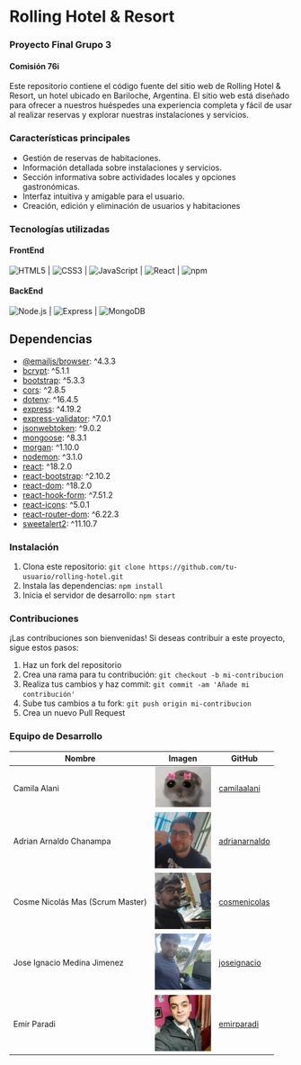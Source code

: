 # Rolling Hotel & Resort
### Proyecto Final Grupo 3
#### Comisión 76i

Este repositorio contiene el código fuente del sitio web de Rolling Hotel & Resort, un hotel ubicado en Bariloche, Argentina. El sitio web está diseñado para ofrecer a nuestros huéspedes una experiencia completa y fácil de usar al realizar reservas y explorar nuestras instalaciones y servicios.

### Características principales
- Gestión de reservas de habitaciones.
- Información detallada sobre instalaciones y servicios.
- Sección informativa sobre actividades locales y opciones gastronómicas.
- Interfaz intuitiva y amigable para el usuario.
- Creación, edición y eliminación de usuarios y habitaciones

### Tecnologías utilizadas
#### FrontEnd

![HTML5](https://img.icons8.com/color/50/000000/html-5.png) | ![CSS3](https://img.icons8.com/color/50/000000/css3.png) | ![JavaScript](https://img.icons8.com/color/50/000000/javascript.png) | ![React](https://img.icons8.com/color/50/000000/react-native.png) | ![npm](https://img.icons8.com/color/50/000000/npm.png)

#### BackEnd

![Node.js](https://img.icons8.com/color/50/000000/nodejs.png) | ![Express](https://img.icons8.com/50/000000/express-js.png) | ![MongoDB](https://img.icons8.com/color/50/000000/mongodb.png)



## Dependencias



- [@emailjs/browser](https://www.npmjs.com/package/@emailjs/browser): ^4.3.3
- [bcrypt](https://www.npmjs.com/package/bcrypt): ^5.1.1
- [bootstrap](https://www.npmjs.com/package/bootstrap): ^5.3.3
- [cors](https://www.npmjs.com/package/cors): ^2.8.5
- [dotenv](https://www.npmjs.com/package/dotenv): ^16.4.5
- [express](https://www.npmjs.com/package/express): ^4.19.2
- [express-validator](https://www.npmjs.com/package/express-validator): ^7.0.1
- [jsonwebtoken](https://www.npmjs.com/package/jsonwebtoken): ^9.0.2
- [mongoose](https://www.npmjs.com/package/mongoose): ^8.3.1
- [morgan](https://www.npmjs.com/package/morgan): ^1.10.0
- [nodemon](https://www.npmjs.com/package/nodemon): ^3.1.0
- [react](https://www.npmjs.com/package/react): ^18.2.0
- [react-bootstrap](https://www.npmjs.com/package/react-bootstrap): ^2.10.2
- [react-dom](https://www.npmjs.com/package/react-dom): ^18.2.0
- [react-hook-form](https://www.npmjs.com/package/react-hook-form): ^7.51.2
- [react-icons](https://www.npmjs.com/package/react-icons): ^5.0.1
- [react-router-dom](https://www.npmjs.com/package/react-router-dom): ^6.22.3
- [sweetalert2](https://www.npmjs.com/package/sweetalert2): ^11.10.7

### Instalación
1. Clona este repositorio: `git clone https://github.com/tu-usuario/rolling-hotel.git`
2. Instala las dependencias: `npm install`
3. Inicia el servidor de desarrollo: `npm start`


### Contribuciones
¡Las contribuciones son bienvenidas! Si deseas contribuir a este proyecto, sigue estos pasos:
1. Haz un fork del repositorio
2. Crea una rama para tu contribución: `git checkout -b mi-contribucion`
3. Realiza tus cambios y haz commit: `git commit -am 'Añade mi contribución'`
4. Sube tus cambios a tu fork: `git push origin mi-contribucion`
5. Crea un nuevo Pull Request
 


### Equipo de Desarrollo
| Nombre                | Imagen                                       | GitHub                                       |
|-----------------------|----------------------------------------------|----------------------------------------------|
| Camila Alani          | <img src="./src/assets/nosotros/Camila.jpg" width="100">  | [camilaalani](https://github.com/camilaalani) |
| Adrian Arnaldo Chanampa |  <img src="./src/assets/nosotros/Adrian.jpg" width="100"> | [adrianarnaldo](https://github.com/AdrianKarma) |
| Cosme Nicolás Mas (Scrum Master)     |  <img src="./src/assets/nosotros/Nicolas.jpg" width="100"> | [cosmenicolas](https://github.com/CosmeNicolas) |
| Jose Ignacio Medina Jimenez |<img src="./src/assets/nosotros/Jose.jpg" width="100">  | [joseignacio](https://github.com/Nachocode87) |
| Emir Paradi         | <img src="./src/assets/nosotros/Emir.jpg" width="100"> | [emirparadi](https://github.com/penguinEm) |

